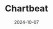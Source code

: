 ---  
layout: startup_page  
title: "Chartbeat"  
id: "chartbeat.com"  
permalink: "/chartbeatchartbeat.com10072024/"  
website: "https://www.chartbeat.com/"  
funding_round: "Growth Round"  
funding_amount: ""  
investors: "Bain Capital, Cuadrilla Capital"  
about: "Chartbeat provides an end-to-end media operations software platform offering content analytics and revenue management solutions. Their platform increases audience engagement and loyalty, informs editorial decisions, and accelerates advertising and subscription revenue growth for media organizations worldwide. Chartbeat is trusted by over 1,000 organizations and used in 70 countries."  
markets: "Media, SaaS, Content Analytics, Revenue Management, Technology, Information and Internet"  
hq: "Austin, Texas, United States"  
founded_year: "2009"  
linkedin: "https://www.linkedin.com/company/chartbeat"  
twitter: "https://x.com/chartbeat"  
instagram: ""  
facebook: "https://www.facebook.com/chartbe"  
crunchbase: "https://www.crunchbase.com/organization/chartbeat"  
pitchbook: "https://pitchbook.com/profiles/company/50925-61"  

date_display: "07-Oct-2024"  
date: "2024-10-07"

# SEO Optimization  
meta_title: "Chartbeat - Growth Round"  
meta_description: "Chartbeat, Chartbeat provides an end-to-end media operations software platform offering content analytics and revenue management solutions. Their platform increa..."  
meta_keywords: "Chartbeat, Media, SaaS, Content Analytics, Revenue Management, Technology, Information and Internet, Growth Round funding"  
canonical_url: "https://startup.projectstartups.com/chartbeatchartbeat.com10072024/"  
---